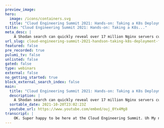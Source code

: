 ```yaml
---
preview_image:
hero:
  image: /icons/containers.svg
  title: "Cloud Engineering Summit 2021: Hands-on: Taking a K8s Deployment from Default to Secure"
title: "Cloud Engineering Summit 2021: Hands-on: Taking a K8s..."
meta_desc: |
    A Shodan search can quickly reveal over 17 million Nginx servers currently returning a 200 OK. One would think with such adoption that building a s...
url_slug: cloud-engineering-summit-2021-handson-taking-k8s-deployment-from-default-secure
featured: false
pre_recorded: true
pulumi_tv: false
unlisted: false
gated: false
type: webinars
external: false
no_getting_started: true
block_external_search_index: false
main:
  title: "Cloud Engineering Summit 2021: Hands-on: Taking a K8s Deployment from Default to Secure"
  description: |
    A Shodan search can quickly reveal over 17 million Nginx servers currently returning a 200 OK. One would think with such adoption that building a secure Nginx Kubernetes deployment would be easy. Surely one would be overwhelmed with online content! Whilst best practices are in abundance and security scanning tools for helm and k8s yaml are available, it can be truly difficult to find example code or solid advice on how to successfully follow security best practices. In this session I'll start with a blank canvas of a default Nginx deployment and leverage Checkov's Kubernetes yaml scanning capability to show my own experiences with the easy, the hard and the plain confusing elements of creating a secure Nginx deployment.  Talk by: Steve Giguere
  sortable_date: 2021-10-20T23:02:23Z
  youtube_url: https://www.youtube.com/embed/ouj_0Yx4Mg8
transcript: |
    OK. Super happy to be here at the Cloud Engineering Summit. Uh My name is Steve. It should show up down there. I'm a developer advocate for bridge crew more about that in a moment. But let's let's get cracking with the subject. All right, I am going to be securing an engine next deployment for COTIS uh using check off which is an open source infrastructure code scanner. And I'm gonna try to explain why, why that is like, why, what was my challenge when I first started this? That is I needed a website. This is a real challenge for my Twitch show. Uh I was gonna host it on a raspberry pie. There's all sort of challenges I've already got here, right? And it seemed obvious to use engine. Uh The big problem I had was really just trying not to look like a total idiot because uh I work for a security company that specializes in infrastructure as code security and I have history and clouding of security, but that's what the show is about. So it would be horrible giant face palm moment if I didn't pass our own check off YAML scan. So and it was insecure. That would be bad. So, a little bit more about me. I'm a developer advocate for bridge crew. I'm a raspberry pie geek. I like to suck ups. I've worked for a bunch of places that focus on security and that's that Twitch Show is talking about. You can learn more about me at my website. Um Yeah, there we go. All right. So this is kind of some of the motivation uh is, I guess it's fair to say that engine X is popular. And um if you look up their 18 18 million uh live deployments that seem active, not all of them are containerized, of course, not all, all of them may maybe on COTIS maybe that first one is, it's on Digital Ocean, but it just kind of shows that if there's a weakness, some baddie out there or the bot is gonna find it. So I kind of feel like we should do best efforts if you don't know what show is, show is like duck, duck go. But looking for all the stuff you can't see. So it's used by researchers and baddies alike uh for good and bad things. So the problem with engine X if compromised, what could I do? Right. Well, if I took a look at the image itself, just the default image, just pulling engine X, right? Not specifying tags, just seeing what happened. I, I jumped in there and it's got some things that if you're unfamiliar with NS center allows me to execute commands in name spaces other than like Linux name spaces, other than my own, it's kind of bad there. It, it was an attack vector for a while and thankfully, there are things in place to stop that being useful curl is there. So if there's not anything, I, I basically have everything. If I have curl, I can get anything that I might be missing from an attack perspective or I can install it. So, and there's loads there. What was weird though? I noticed is that there was no PS and I thought, well, whatever I can get around that. Uh So what I can do the image can as a result, I can num the network, I can n environment, I can even break out to the host. Recently. There was a CV that was announced 2021 22 555 that uh has an exploit that you can run and exploits a out of bounds, right? That pops you out into root. I tried it, it does a bunch of stuff. If you get it wrong, you can actually the underlying node and you do all sorts of stuff with it. So interesting. And of course, I'm on an engine server so I can serve malicious content. I have control over what is being sent to other people. So that's bad. So I think we've established, let's just go to our happy place for a moment and let's get going. What's the plan? Well, step one of course was go get Engine X. I was gonna do that in a containerized form and I was actually interested recently to see that it hit number one. So I saw this graph in an article about three months ago and they were saying, oh, look, Engine engine X is almost more popular than Apache. And hey, look at that as of about June, it is cool. I'm gonna wrap it into a Kubernetes deployment. So where do I get started? This is where I put on my newbie hat. And I thought, what would somebody do if they wanted to create a web server and from scratch and they wanted to put it into communities? Well, they probably search, I would imagine Google or Duck dot go. It doesn't really matter, you get slightly different results. And so if we can do that, I can click that and it's gonna bring up search and there's lots of ads, OK? Some articles that are a little bit more in next focused at protect. Sure, great, a lot of videos. But I didn't, I, I know there's the blog actually, there's the blog that sel works. How about that? That this talk is based on. But as I went down the first time I actually got some actual code was pure. So that was a live search and it's still still there. The applications with services, this is IO documentation. That was the link I had there just in case. And here is where I get my, my deployment. And then down here, I've got an example of how to create a service to connect it. Now it serves that somebody might just cut and paste that and go. Well, that was my starting point. And I thought, well, that's what I'll do. I'll just, I'll just cut and paste. That seems good. Right? So the next step was to check that it's secure. Can I use the default image? Is it secure? Do I need to make changes to it? Do I make, do you need to make changes after I look at the deployment are my defaults and my deployment secure? That is pretty much step one or step one of securing things. So what does secure mean what when I say secure, I'm talking about, I'm gonna make a like a, a pretty old school almost info reference to the CIA what they call the try out of security, which when I say try out, it always sounds a bit weird but confidentiality, integrity and availability, generally, whatever it is you're doing can fall into these categories. I loosely here tried to map it to something that was a bit more cloud native or uh and said, all right, least privilege, immutability and resilience this, that roughly summarizes what I'm after uh in terms of security in cubes. And I tried to break everything down that what we're going to see in a moment. Now, my, my tool of choice, other tools are available was checkoff. I would be remiss if I didn't say I work at Bridge. So obviously I use check off, but independent of that, I used to use it. I just, I think it's, I think it's good. It's got lots of checks. It works for, I can also use it for Tara and a bunch of other stuff. Right. It covers most infrastructures, code languages. So why not? And it's got a VS code plug in. It's all the stuff. Great. So I'm gonna talk about least privilege in a moment. But just before I do that, I'm gonna flick over here and I'm gonna show you what I've got here. So I've got the, if I look, I've taken that index and here it is, this is exactly straight out of what we just saw on the docks and over here, I can scan it with, check off so I can type compact and quiet, just makes it easier to read on the screen and I'm going to pick out the engine dot L and I can see what I've got wrong. Now, what it's gonna do is not, not show you the things that I have passed. We don't really care about that. That would be a whole other presentation to see what we did there. And I've, I've got a few things right. Specifically about, I think it's 20 things that were wrong. Of 90 things that it checked. 78 or 90. Sounds like a good score and a test. But insecurity maybe not. Right. And we can see making sure that I have a set comm profile. I'll get into why that is uh a high U ID to avoid host complex. Making sure I have a security context. That's what I always have an issue with. There's never a security context in there by default. And that, that says, well, I'm gonna apply something that looks secure and you can take things away afterwards. We don't do that. We have a tendency to just give lots of examples that are technically insecure by default or easy by default so that we ease the friction of adoption. But I think we can probably start changing that these days. Some stuff that you might not know about like ensuring service, account tokens are only mounted where necessary you might think really uh is my surface account token mounted? I didn't do that. Yeah, it is. If you don't say not to, it is um name space. All of these things, I've gone through all of these memory limits that would doesn't CPU and memory limits and requests are like the number one always missing because there's a bit of a paradox there. How do you know what there should be? And then an interesting one about using Digest. Let's go back and I've summarized a lot of these and I've categorized them adding that sitcom profile. That's, you'd be surprised how important that is and how rarely it is done. It disables a ton of 6 44 system calls. I, I likened it to the, uh, expel, uh, Harry Potter spell. Getting rid of all. Disarming your opponent. Mount Petra reboot, rebooting the host, changing the name space, the Linux name space. There's a bunch like, well, we talked about an enter earlier quota CTL messing with CP MS, all sorts of stuff. There's tons of stuff that, that just gets rid of and that you could like, you don't need to be a white hat hacker to look at that and go Yeah, I don't want any new, I don't want any of that stuff. Uh And it's a great default defense in depth. Like a lot of these features are it doubles up when you remove capabilities like caps admin? But why not? If I can add a one liner that does this for me? Of course, I'm gonna do that right. So that's, that's right off the beginning. We can do that very quickly set the allow privilege escalation to false. You're probably thinking of course, why would I want to do that? Must, it might be a surprise to you to learn that ping uses that. So you'll be disabling ping. Why do you need ping in a container? Most of the things you might want to use that? This would disable are debugging related, uh, debugging related. So understanding that like pseudo, for example, anything that set U ID, uh you won't be able to use anymore. So keep that in mind, but it's still, it still should be a default. Don't run his route, uh, and assign an appropriate user in group id. Now that that might be harder than you think. And I'm gonna show you how I did that because engine X by default was running. I think it was running on U ID and JD 101, which is really low and actually can conflict with other things. So I had to push that out and I had to do some tinkering the docker file to make that happen. So we'll talk about that in a moment, drop all capabilities. We'll see that in a moment. There's a very, you don't have to know the capabilities. You can just say drop dash all. And then I feel like nine times out of 10, nothing will break. And that's good. Right. Then you can start investigating and learning what capabilities you need after the fact, too often back in the old days, people would actually run as privilege, which gave you weight, all that stuff, keys to the kingdom or they would add all just because they didn't want to sort it all out. So dash is a good way to say Lee's privilege. We'll talk about immutability, a read only file system. That sounds good. Why do I need to write to the file system? Typically, containers are considered to be immutable by default. Well, in my case, actually, I'm running a web server that needs to do some cashing and have attempt files. So I do need to find a way to be mostly read only at the very least. And we'll look at that unmount that service account open. If you don't specify what service account you're using, it will use the default service account. And if an attacker gets in there and get the token associated with that account, then they can impersonate that service account and abuse the rest API S from within there, which means they can start messing with all sorts of stuff. So if you don't need it, which quite often you don't, one line gets rid of that one line, one line security. That's what we like uh avoid supply chain attacks. This was the best image I can find. Sorry about that. Uh It's kind of gross, but when we're talking about what images we're using, we often know a lot of us know that we shouldn't use latest, right? But and then we'd start using, for example, in engine X, I would use 1.21 maybe that's one of the latest ones. But that still can be a problem from a supply chain attack perspective. Because if I get hold of the build environment, the ci I can build a malicious version of this, I can push it into its destination and I just tag it again with 1.21. Now, the shaw, the digest will change. But if I'm just using the tag, I'm vulnerable. Right. So let's just let's be diligent and use the tag and we'll see how to do that. It's, it's not hard, you can even do it in C I, you don't have to go manually, do anything. It's not a lot of extra work. OK. Resilience. This is one of the things that is often, well, I would even say easily avoided. I mean, understanding what readiness and liveness probes you need. This can be hard. It's not always totally clear which things how, what commands will do what. But if you can come up with those letting communities know you're alive and you're ready is great because that it'll help you stay alive and it'll help that make sure that your availability is high. Uh In the case of genetics, it is actually not that hard. So we'll see how, what that looks like shortly. CPU and memory requests and limits again. It's, it's like a chicken or egg scenario. What should they be if I don't know what they are, how can I set them before I start deploying? But the reality is so you can come up with sensible limits. It's really quite important to have requests in there because more than just requesting a piece of CPU and memory CIN looks at that as how much of the pie do you want in comparison with other running pods on this note? So it's more than just me, me, me, it's about working as a team with other paws on the note. So I will, I will put some sensible defaults in there for and we'll see what those look like. Oh, ok. So let's, let's do it. Let's apply all of these security controls to our engine X and see if we can get a clean slate on check off. That would be awesome. So low hanging fruit out of the box would be here. I can just add my name space. Yeah, I'm gonna call it Cloud in Summit and I, I really should add it here as well. So let's add it in there. That'll give me some low hanging fruit out over the box. Um I can, I add re resources right now. Let's do that. So let's do it in that order. Uh That was associated with my container. So let's add some space there and let's add some default resources. Cool. Let's talk a little bit about those. So I've got my limits of one CPU and 0.5 CP US. Maybe that's a little bit much, but I'm not running anything else on this one note. So this should be fine and I know that memory is pretty reasonable, but I can really, I can scale this way down if I wanted to uh and it doesn't really matter as long as I have something in there that is my portion of what we want. Right. I might leave my memory, I might leave my limits really high and my requests really low at the start just to be absolutely certain that I am recognized that I am part of the team. Right. So those are, that's a perfectly reasonable starting point just as long as it's there. What I can do afterwards is I can use metric server and I can do a top and I can see what I'm actually using and I can create a buffer plus or minus around that. That is what I really want to do. But let's not leave it blank to start. Great. So seeing as I'm on resilience right now, let me add the probes and you can see what those look like. Ok? But I think I'm the fastest typer in the world, right? I've uh worked out these beforehand and I typed, I actually programmed them into my stream deck. So, on my liveness probe, I'm just checking to see the engine um process is live and running and I'm doing that at a reasonable cadence and my readiness. Well, this is kind of is it actually serving up a some, some web, some of my website you'll see, I've got 80 80 here and actually I'm gonna go back and this isn't something that is being checked for. And I think it might result in a new rule is that sharing a kind of a system level port directly from the pod isn't necessarily great. I should be doing that from the service down here. So I should have a target port in there and that would make a lot more sense, but we'll do that after. So that adds up. So there we go. I've got that done now. Now let's just, let's just do another track, right? So I was at 20. What am I at now? Hopefully, maybe like 16 or something. That would be, that'd be already good progress, right? All of these, a lot of these cu limits ones, like there's tons of them, they're gonna go away. I'm not on one page yet. Darn I was kinda open. I was but I got 12. Ok. That's not bad security context. When I add that is really gonna take care of a lot of this. It, it, I I've already said this. It kind of upsets me. No, it doesn't upset me, but I think we, we don't, we don't add security context by default often enough. And it is confusing. Definitely because there's two different security contexts. There's the one for the pot itself and then there's the one for the container. So if we're looking at, for example, the pot, let's just let's do that right. Let's pop this here. So here's the security context for the whole for by default, this will be for all containers so I can have multiple containers in a pod. We know that uh I'm gonna run as non route, which is important, right? Maybe I'm already running as non route, but to specify it to communities is important. I've got, I'm gonna run as user 10, 10,014 and group 10,014. And you might be thinking, how on earth is he doing that? This is I'll at the very end, I'll end by showing you what I did in the Docker file to make that happen. And I'm using the second profile runtime default. See that that to me is a no-brainer because it does so much. And I don't have to think it's, I have to make up a profile. I can just use Docker default or runtime default and I'm gonna get a ton of good stuff from that. So just with that alone, if I save, there's nothing wrong with those defaults quite often. If you've already got a sensible user id in your container, just add that information means that I've got a declarative definition of, of security in place almost on one page. I bet eight checks were on the edge. So we're gonna add the other security context now down within the container. So let's move down here and go after our probes. I'm gonna pop it just there. All right. So what am I doing within the container itself? I am establishing that it will have a read only file system. This is good. This will cause me problems for next. And I will show you how I overcome that. I've blocked allow privilege escalation and I have dropped all capabilities. But I've been specific about net raw now. I don't necessarily think that's something you necessarily have to do because it's sort of redundant. But because I've noticed the checkup has two checks. It checks for specifically for net raw and for all capabilities. I added them both just because I like to have a clean slate. And now we're gonna be really close to the end. Yes, service account tokens under this account was covered. So the one liner that is also at the pod level. So let's go up to the top where we're doing our things with the pod. Let's pop it just here and let's get rid of that service account, auto mount service account token, false. Awesome. Right. And the last two were to do with the image. Look at that. How often do we see this like in lessons or um tutorials? They just say say um cosy tail run my ipod dash dash image equals engine X. We're not encouraged often enough to have a tag or have to be specific about it so much so that not until you get further down the line, do you suddenly go? Oh, this is bad. Like I have nothing here, which will default the latest, but I need to have something if we go and look at Docker Hub, we can see there's loads of tags here. I've got all the tags present. We're gonna have our latest and there it is. And I can actually at a glance see that this, this image is already tagged multiple times. So it's tagged this main line. I also happen to know that it's 1.21 0.3 which is, which is one that I should really, if I was using tags and being specific, I would use this one here, but that's not really what I want to use. What I want to do is I want to come in here and I want to get this information here and I want to put that in there. It is a slightly different format, but it does make sure that I'm always definitely use the same built image. It does go in there a little different. Normally you, you'd put colon, but in this case, you're gonna put it in like that with an at shot 256 and then colon version. So I think we're kind of there. That wasn't too painful. And if we're done, we're done and then I'll, then I'll, I'll end by showing you how to make it actually work because I've got my clean slate. But it's now really a bit of a tick box exercise because the reality is engine E won't be able to write to the drive and it'll just crash loop back off fail in order to make that happen. I, I do actually need to create some volumes. So I'm gonna have to do this, create some empty door volumes and then immediately above it, mount those volumes and those are the directories that I need. So I, I I've just created some temporary space. I still have a read only file system and I've solved that problem where this is actually going to run now, which is great. And then finally, the last thing I had to do with my doctor file was do a little bit of jiggery pokery here. You can see I'm installing something called shadow. The reason I've done that is because these are mod and group mod don't exist in this engine X Alpine. And that allowed me to change the engine X's identity to a decent user ID and group ID. It does some of the permissions, but it took care of the rest of the permissions down here and being a good boy, I then deleted shadow afterwards. And that meant I was able to switch to user X and work. Uh So that is essentially all the different steps I took to secure this engine X which did take some time to work out even though I just did that pretty quickly. So the key takeaways I want you to get from this is that finding secure examples sometimes can be really difficult. I have put all of this into a repo um which I can, I should have put it on here. Uh But it's in my blog. So if you Google Secure Engine, next deployment, you'll find the blog and you'll find the repo where, where all of this stuff is basic best practices can be easy if you use tools, all of those, all of those errors I found in, check off actually refer to documentation that points you to good suggestions and good best practices or even to the documentation itself. So they're available. Know that many of the defaults aren't secure and there is always an easy way to make that happen. All right. All right. That's the end of this talk. Thank you very much. Happy to take questions, more information about check off. You can find at checkout dot IO. Thank you very much.
---
```

